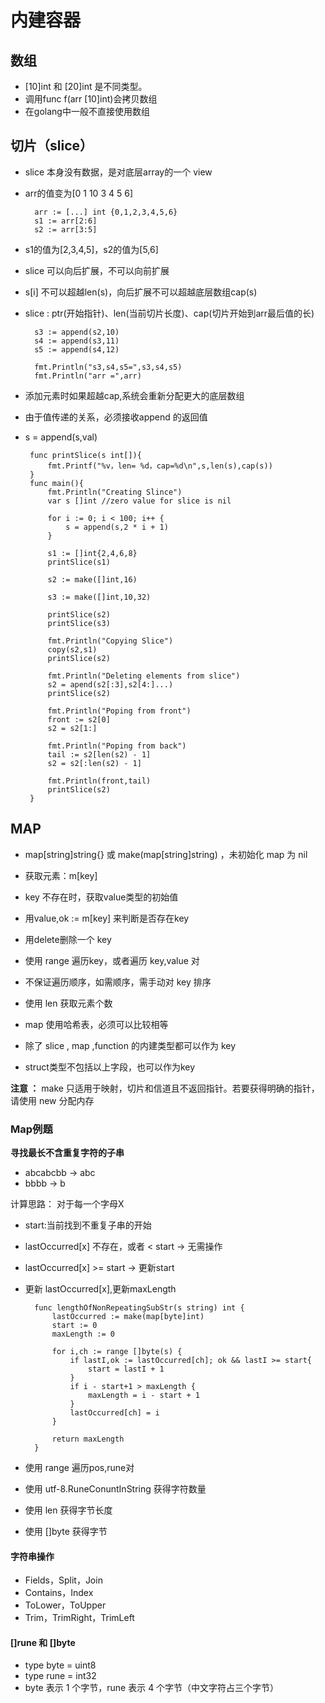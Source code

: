 # 内建容器 #

## 数组 ##

- [10]int 和 [20]int 是不同类型。
- 调用func f(arr [10]int)会拷贝数组
- 在golang中一般不直接使用数组


## 切片（slice） ##

- slice 本身没有数据，是对底层array的一个 view
- arr的值变为[0 1 10 3 4 5 6]

    
     	arr := [...] int {0,1,2,3,4,5,6}
	 	s1 := arr[2:6]
	 	s2 := arr[3:5]



- s1的值为[2,3,4,5]，s2的值为[5,6]
- slice 可以向后扩展，不可以向前扩展
- s[i] 不可以超越len(s)，向后扩展不可以超越底层数组cap(s)
- slice : ptr(开始指针)、len(当前切片长度)、cap(切片开始到arr最后值的长)	


    	s3 := append(s2,10)
		s4 := append(s3,11)
		s5 := append(s4,12)

		fmt.Println("s3,s4,s5=",s3,s4,s5)
		fmt.Println("arr =",arr)


- 添加元素时如果超越cap,系统会重新分配更大的底层数组
- 由于值传递的关系，必须接收append 的返回值
-  s = append(s,val)
		



		func printSlice(s int[]){
			fmt.Printf("%v，len= %d，cap=%d\n",s,len(s),cap(s))
		}
    	func main(){
			fmt.Println("Creating Slince")
			var s []int //zero value for slice is nil
			
			for i := 0; i < 100; i++ {
				s = append(s,2 * i + 1)
			}

			s1 := []int{2,4,6,8}
			printSlice(s1)

			s2 := make([]int,16)

			s3 := make([]int,10,32)

			printSlice(s2)
			printSlice(s3)

			fmt.Println("Copying Slice")
			copy(s2,s1)
			printSlice(s2)

			fmt.Println("Deleting elements from slice")
			s2 = apend(s2[:3],s2[4:]...)
			printSlice(s2)

			fmt.Println("Poping from front")
			front := s2[0]
			s2 = s2[1:]
			
			fmt.Println("Poping from back")
			tail := s2[len(s2) - 1]
			s2 = s2[:len(s2) - 1]

			fmt.Println(front,tail)
			printSlice(s2)
		}


## MAP ##

- map[string]string{} 或 make(map[string]string) ，未初始化 map 为 nil
- 获取元素：m[key]
- key 不存在时，获取value类型的初始值
- 用value,ok := m[key] 来判断是否存在key
- 用delete删除一个 key


- 使用 range 遍历key，或者遍历 key,value 对
- 不保证遍历顺序，如需顺序，需手动对 key 排序
- 使用 len 获取元素个数


- map 使用哈希表，必须可以比较相等
- 除了 slice , map ,function 的内建类型都可以作为 key
- struct类型不包括以上字段，也可以作为key

**注意 ：** make 只适用于映射，切片和信道且不返回指针。若要获得明确的指针，请使用 new 分配内存

### Map例题 ###

**寻找最长不含重复字符的子串**

- abcabcbb -> abc
- bbbb -> b

计算思路： 对于每一个字母X

- start:当前找到不重复子串的开始

- lastOccurred[x] 不存在，或者 < start -> 无需操作
- lastOccurred[x] >= start -> 更新start
- 更新 lastOccurred[x],更新maxLength


    	func lengthOfNonRepeatingSubStr(s string) int {
			lastOccurred := make(map[byte]int)
			start := 0
			maxLength := 0
			
			for i,ch := range []byte(s) {
				if lastI,ok := lastOccurred[ch]; ok && lastI >= start{
					start = lastI + 1
				}
				if i - start+1 > maxLength {
					maxLength = i - start + 1
				}
				lastOccurred[ch] = i
			}

			return maxLength
		}


- 使用 range 遍历pos,rune对
- 使用 utf-8.RuneConuntInString 获得字符数量
- 使用 len 获得字节长度
- 使用 []byte 获得字节

#### 字符串操作 ####


- Fields，Split，Join
- Contains，Index
- ToLower，ToUpper
- Trim，TrimRight，TrimLeft 

#### []rune 和 []byte ####

- type byte = uint8
- type rune = int32
- byte 表示 1 个字节，rune 表示 4 个字节（中文字符占三个字节）